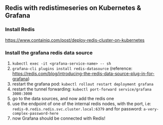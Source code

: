 ## Redis with redistimeseries on Kubernetes & Grafana

### Install Redis

https://www.containiq.com/post/deploy-redis-cluster-on-kubernetes

### Install the grafana redis data source

1. `kubectl exec -it <grafana-service-name> -- sh`
1. `grafana-cli plugins install redis-datasource` (reference: https://redis.com/blog/introducing-the-redis-data-source-plug-in-for-grafana)
1. restart the grafana pod: `kubectl rollout restart deployment grafana`
1. restart the tunnel forwarding: `kubectl port-forward service/grafana 3000:3000`
1. go to the data sources, and now add the redis one
1. use the endpoint of one of the internal redis nodes, with the port, i.e: `redis-0.redis.redis.svc.cluster.local:6379` and for password: `a-very-complex-password-here`
1. now Grafana should be connected with Redis!
